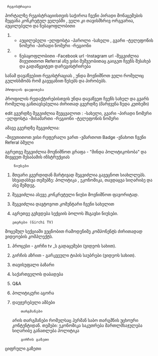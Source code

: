      რეგისტრაცია

პორტალზე რეგისტრაციისთვის საჭიროა ჩვენი პირადი მონაცემების შეყვანა კონკრეტულ ველებში , ველი კი თავისმხრივ ორგვარია, აუცილებელი და ნებაყოფლობითი

1. - აუცილებელი
-ელფოსტა
-პაროლი
-სახელი , გვარი
-ტელეფონის ნომერი
-პირადი ნომერი
-რეგიონი

2. - ნებაყოფლობითი
-Facebook url
-Instagram url
-შეგვიძლია მივუთითოთ Referral ანუ ვისი მეშვეობითაც გაიგეთ ჩვენს შესახებ და გადაწყვიტეთ დარეგისტრირება

სანამ დავაწვებით რეგისტრაციას , უნდა მოვნიშნოთ ველი რომელიც გულისხმობს რომ გავეცანით წესებს და პირობებს.

    პროფილის დაედითება

პროფილის რედაქტირებისთვის უნდა დავაწვეთ ჩვენს სახელ და გვარს რომელიც განთავსებულია ძირითად გვერდზე (მარჯვენა ზედა კუთხეში)

edit გვერდზე შეგვიძლია შევცვალოთ :
-სახელი, გვარი
-პირადი ნომერი
-ელფოსტა
-მისამართი
-რეგიონი
-ტელეფონის ნომერი

ამავე გვერდზე შეგვიძლია:

-მივუთითოთ ვისი რეფერალი ვართ
-ვმართოთ Badge
-ვნახოთ ჩვენი Referal ბმული

აგრეთვე შეგვიძლია მოვნიშნოთ გრაფა - "მინდა პოლიტიკოსობა" და მივყვეთ შესაბამის ინსტრუქციას

        ნიუსები

1.  მთვარი გვერდიდან მარტივად შეგვიძლია გავეცნოთ სიახლლებს. სხვადასხვა თემებზე: პოლიტიკა , ეკონომიკა, თავდაცვა სიღარიბე და ასე შემდეგ.
2.  შეგვიძლია ასევე კონკრეტული ნიუსი მოვნიშნოთ ფავორიტად.
3.  შეგვიძლია დავტოვოთ კომენტარი ჩვენი სახელით
4.  აგრეთვე გვხვდება სექციის ბოლოს მსგავსი ნიუსები.

        ეთერები (Girchi TV)

მოცემულ სექციაში ვეცნობით რამოდენიმე კომპონენტს ძირითადად ვიდეოების კომპლექტს.

1.  პროცესი - გირჩი tv \_ს გადაცემები (ვიდეოს სახით).
2.  გირჩის აზრით - გარკვეული ტიპის საუბრები (ვიდეოს სახით).
3.  თავისუფალი ბაზარი
4.  საქართველოს დაბადება
5.  Q&A
6.  პოლიტიკური აგორა
7.  დაუჯერებელი ამბები

            თარგმანები

    არის თარგმანები რომელსაც ჰერმან საბო თარგმნის უცხოური კონტენტიდან.
    თემები:
    ეკონომიკა
    საკუთრება
    მართლმსაჯულება
    სიღარიბე
    განათლება
    პოლიტიკა

            გირჩის გაზეთი

ციფრული გაზეთი
